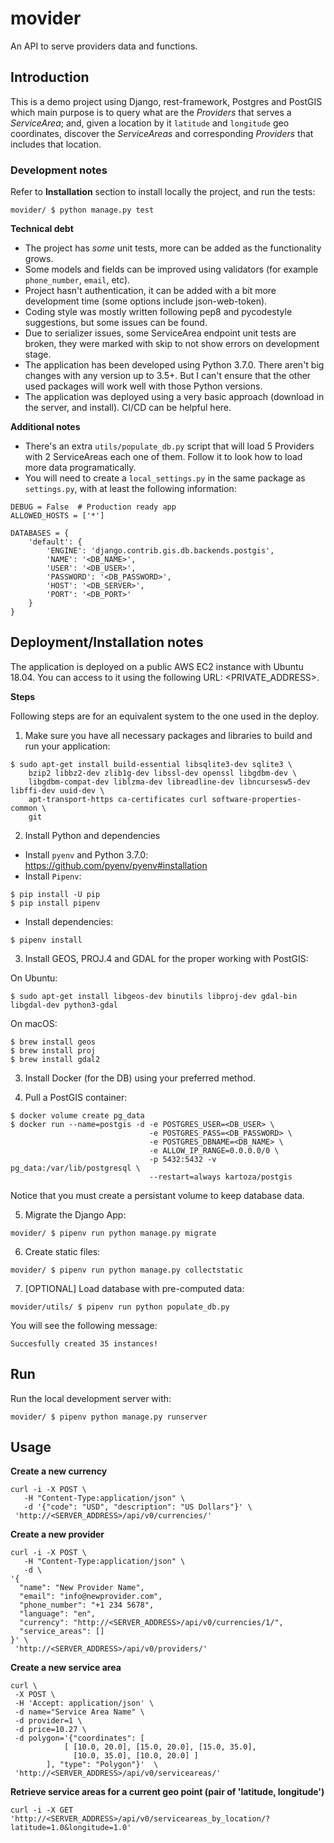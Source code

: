 # movider
An API to serve providers data and functions.

## Introduction

This is a demo project using Django, rest-framework, Postgres and PostGIS which main purpose is to query
what are the _Providers_ that serves a _ServiceArea_; and, given a location by it `latitude` and `longitude` geo
coordinates, discover the _ServiceAreas_ and corresponding _Providers_ that includes that location.

### Development notes

Refer to **Installation** section to install locally the project, and run the tests:

```
movider/ $ python manage.py test
```

**Technical debt**

- The project has _some_ unit tests, more can be added as the functionality grows.
- Some models and fields can be improved using validators (for example `phone_number`, `email`, etc).
- Project hasn't authentication, it can be added with a bit more development time (some options include json-web-token).
- Coding style was mostly written following pep8 and pycodestyle suggestions, but some issues can be found.
- Due to serializer issues, some ServiceArea endpoint unit tests are broken, they were marked with skip to not show
errors on development stage.
- The application has been developed using Python 3.7.0. There aren't big changes with any version up to 3.5+.
But I can't ensure that the other used packages will work well with those Python versions.
- The application was deployed using a very basic approach (download in the server, and install). CI/CD can be helpful
here.

**Additional notes**

- There's an extra `utils/populate_db.py` script that will load 5 Providers with 2 ServiceAreas each one of them.
Follow it to look how to load more data programatically.
- You will need to create a `local_settings.py` in the same package as `settings.py`, with at least the following
information:

```
DEBUG = False  # Production ready app
ALLOWED_HOSTS = ['*']

DATABASES = {
    'default': {
        'ENGINE': 'django.contrib.gis.db.backends.postgis',
        'NAME': '<DB_NAME>',
        'USER': '<DB_USER>',
        'PASSWORD': '<DB_PASSWORD>',
        'HOST': '<DB_SERVER>',
        'PORT': '<DB_PORT>'
    }
}
```

## Deployment/Installation notes

The application is deployed on a public AWS EC2 instance with Ubuntu 18.04.
You can access to it using the following URL: <PRIVATE_ADDRESS>.

**Steps**

Following steps are for an equivalent system to the one used in the deploy.

1. Make sure you have all necessary packages and libraries to build and run your application:

```
$ sudo apt-get install build-essential libsqlite3-dev sqlite3 \
    bzip2 libbz2-dev zlib1g-dev libssl-dev openssl libgdbm-dev \
    libgdbm-compat-dev liblzma-dev libreadline-dev libncursesw5-dev libffi-dev uuid-dev \
    apt-transport-https ca-certificates curl software-properties-common \
    git
```

2. Install Python and dependencies

- Install `pyenv` and Python 3.7.0: https://github.com/pyenv/pyenv#installation
- Install `Pipenv`:

```
$ pip install -U pip
$ pip install pipenv
```

- Install dependencies:

```
$ pipenv install
```

3. Install GEOS, PROJ.4 and GDAL for the proper working with PostGIS:

On Ubuntu:

```
$ sudo apt-get install libgeos-dev binutils libproj-dev gdal-bin libgdal-dev python3-gdal
```

On macOS:

```
$ brew install geos
$ brew install proj
$ brew install gdal2
```

3. Install Docker (for the DB) using your preferred method.

4. Pull a PostGIS container:

```
$ docker volume create pg_data
$ docker run --name=postgis -d -e POSTGRES_USER=<DB_USER> \
                               -e POSTGRES_PASS=<DB_PASSWORD> \
                               -e POSTGRES_DBNAME=<DB_NAME> \
                               -e ALLOW_IP_RANGE=0.0.0.0/0 \
                               -p 5432:5432 -v pg_data:/var/lib/postgresql \
                               --restart=always kartoza/postgis
```

Notice that you must create a persistant volume to keep database data.

5. Migrate the Django App:

```
movider/ $ pipenv run python manage.py migrate
```

6. Create static files:

```
movider/ $ pipenv run python manage.py collectstatic
```

7. [OPTIONAL] Load database with pre-computed data:

```
movider/utils/ $ pipenv run python populate_db.py
```

You will see the following message:

```
Succesfully created 35 instances!
```

## Run

Run the local development server with:

```
movider/ $ pipenv python manage.py runserver
```

## Usage

**Create a new currency**

```
curl -i -X POST \
   -H "Content-Type:application/json" \
   -d '{"code": "USD", "description": "US Dollars"}' \
 'http://<SERVER_ADDRESS>/api/v0/currencies/'
```

**Create a new provider**

```
curl -i -X POST \
   -H "Content-Type:application/json" \
   -d \
'{
  "name": "New Provider Name",
  "email": "info@newprovider.com",
  "phone_number": "+1 234 5678",
  "language": "en",
  "currency": "http://<SERVER_ADDRESS>/api/v0/currencies/1/",
  "service_areas": []
}' \
 'http://<SERVER_ADDRESS>/api/v0/providers/'
```

**Create a new service area**

```
curl \
 -X POST \
 -H 'Accept: application/json' \
 -d name="Service Area Name" \
 -d provider=1 \
 -d price=10.27 \
 -d polygon='{"coordinates": [
            [ [10.0, 20.0], [15.0, 20.0], [15.0, 35.0],
              [10.0, 35.0], [10.0, 20.0] ]
        ], "type": "Polygon"}'  \
 'http://<SERVER_ADDRESS>/api/v0/serviceareas/'
```

**Retrieve service areas for a current geo point (pair of 'latitude, longitude')**

```
curl -i -X GET 'http://<SERVER_ADDRESS>/api/v0/serviceareas_by_location/?latitude=1.0&longitude=1.0'
```
